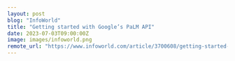 ```yaml
---
layout: post
blog: "InfoWorld"
title: "Getting started with Google’s PaLM API"
date: 2023-07-03T09:00:00Z
image: images/infoworld.png
remote_url: "https://www.infoworld.com/article/3700608/getting-started-with-googles-palm-api.html#tk.rss_applicationdevelopment"
---
```


